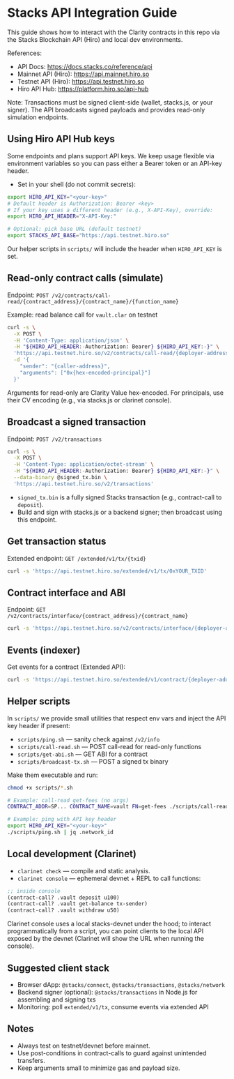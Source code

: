 # Stacks API Integration Guide

This guide shows how to interact with the Clarity contracts in this repo via the Stacks Blockchain API (Hiro) and local dev environments.

References:

- API Docs: <https://docs.stacks.co/reference/api>
- Mainnet API (Hiro): <https://api.mainnet.hiro.so>
- Testnet API (Hiro): <https://api.testnet.hiro.so>
- Hiro API Hub: <https://platform.hiro.so/api-hub>

Note: Transactions must be signed client-side (wallet, stacks.js, or your signer). The API broadcasts signed payloads and provides read-only simulation endpoints.

## Using Hiro API Hub keys

Some endpoints and plans support API keys. We keep usage flexible via environment variables so you can pass either a Bearer token or an API-key header.

- Set in your shell (do not commit secrets):

```bash
export HIRO_API_KEY="<your-key>"
# Default header is Authorization: Bearer <key>
# If your key uses a different header (e.g., X-API-Key), override:
export HIRO_API_HEADER="X-API-Key:"

# Optional: pick base URL (default testnet)
export STACKS_API_BASE="https://api.testnet.hiro.so"
```

Our helper scripts in `scripts/` will include the header when `HIRO_API_KEY` is set.

## Read-only contract calls (simulate)

Endpoint: `POST /v2/contracts/call-read/{contract_address}/{contract_name}/{function_name}`

Example: read balance call for `vault.clar` on testnet

```bash
curl -s \
  -X POST \
  -H 'Content-Type: application/json' \
  -H "${HIRO_API_HEADER:-Authorization: Bearer} ${HIRO_API_KEY:-}" \
  'https://api.testnet.hiro.so/v2/contracts/call-read/{deployer-address}/vault/get-balance' \
  -d '{
    "sender": "{caller-address}",
    "arguments": ["0x{hex-encoded-principal}"]
  }'
```

Arguments for read-only are Clarity Value hex-encoded. For principals, use their CV encoding (e.g., via stacks.js or clarinet console).

## Broadcast a signed transaction

Endpoint: `POST /v2/transactions`

```bash
curl -s \
  -X POST \
  -H 'Content-Type: application/octet-stream' \
  -H "${HIRO_API_HEADER:-Authorization: Bearer} ${HIRO_API_KEY:-}" \
  --data-binary @signed_tx.bin \
  'https://api.testnet.hiro.so/v2/transactions'
```

- `signed_tx.bin` is a fully signed Stacks transaction (e.g., contract-call to `deposit`).
- Build and sign with stacks.js or a backend signer; then broadcast using this endpoint.

## Get transaction status

Extended endpoint: `GET /extended/v1/tx/{txid}`

```bash
curl -s 'https://api.testnet.hiro.so/extended/v1/tx/0xYOUR_TXID'
```

## Contract interface and ABI

Endpoint: `GET /v2/contracts/interface/{contract_address}/{contract_name}`

```bash
curl -s 'https://api.testnet.hiro.so/v2/contracts/interface/{deployer-address}/vault'
```

## Events (indexer)

Get events for a contract (Extended API):

```bash
curl -s 'https://api.testnet.hiro.so/extended/v1/contract/{deployer-address}.vault/events?limit=50'
```

## Helper scripts

In `scripts/` we provide small utilities that respect env vars and inject the API key header if present:

- `scripts/ping.sh` — sanity check against `/v2/info`
- `scripts/call-read.sh` — POST call-read for read-only functions
- `scripts/get-abi.sh` — GET ABI for a contract
- `scripts/broadcast-tx.sh` — POST a signed tx binary

Make them executable and run:

```bash
chmod +x scripts/*.sh

# Example: call-read get-fees (no args)
CONTRACT_ADDR=SP... CONTRACT_NAME=vault FN=get-fees ./scripts/call-read.sh

# Example: ping with API key header
export HIRO_API_KEY="<your-key>"
./scripts/ping.sh | jq .network_id
```

## Local development (Clarinet)

- `clarinet check` — compile and static analysis.
- `clarinet console` — ephemeral devnet + REPL to call functions:

```clj
;; inside console
(contract-call? .vault deposit u100)
(contract-call? .vault get-balance tx-sender)
(contract-call? .vault withdraw u50)
```

Clarinet console uses a local stacks-devnet under the hood; to interact programmatically from a script, you can point clients to the local API exposed by the devnet (Clarinet will show the URL when running the console).

## Suggested client stack

- Browser dApp: `@stacks/connect`, `@stacks/transactions`, `@stacks/network`
- Backend signer (optional): `@stacks/transactions` in Node.js for assembling and signing txs
- Monitoring: poll `extended/v1/tx`, consume events via extended API

## Notes

- Always test on testnet/devnet before mainnet.
- Use post-conditions in contract-calls to guard against unintended transfers.
- Keep arguments small to minimize gas and payload size.
